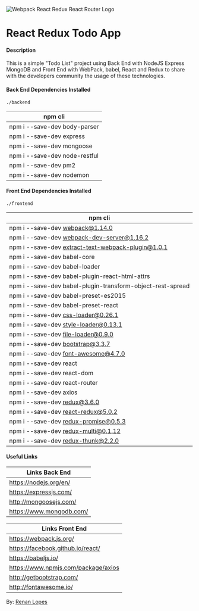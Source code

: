 ![Webpack React Redux React Router Logo](http://renanlopes.com/img/external-logos/react-redux.png)

# React Redux Todo App

#### Description

This is a simple "Todo List" project using Back End with NodeJS Express MongoDB and Front End with WebPack, babel, React and Redux to share with the developers community the usage of these technologies.

#### Back End Dependencies Installed

```./backend```

| npm cli |
| ----- |
| npm i --save-dev body-parser |
| npm i --save-dev express |
| npm i --save-dev mongoose |
| npm i --save-dev node-restful |
| npm i --save-dev pm2 |
| npm i --save-dev nodemon |

#### Front End Dependencies Installed

```./frontend```

| npm cli |
| ----- |
| npm i --save-dev webpack@1.14.0 |
| npm i --save-dev webpack-dev-server@1.16.2 |
| npm i --save-dev extract-text-webpack-plugin@1.0.1 |
| npm i --save-dev babel-core |
| npm i --save-dev babel-loader |
| npm i --save-dev babel-plugin-react-html-attrs |
| npm i --save-dev babel-plugin-transform-object-rest-spread |
| npm i --save-dev babel-preset-es2015 |
| npm i --save-dev babel-preset-react |
| npm i --save-dev css-loader@0.26.1 |
| npm i --save-dev style-loader@0.13.1 |
| npm i --save-dev file-loader@0.9.0 |
| npm i --save-dev bootstrap@3.3.7 |
| npm i --save-dev font-awesome@4.7.0 |
| npm i --save-dev react |
| npm i --save-dev react-dom |
| npm i --save-dev react-router |
| npm i --save-dev axios |
| npm i --save-dev redux@3.6.0 |
| npm i --save-dev react-redux@5.0.2 |
| npm i --save-dev redux-promise@0.5.3 |
| npm i --save-dev redux-multi@0.1.12 |
| npm i --save-dev redux-thunk@2.2.0 |

#### Useful Links

| Links Back End |
| ----- |
| https://nodejs.org/en/ |
| https://expressjs.com/ |
| http://mongoosejs.com/ |
| https://www.mongodb.com/ |

| Links Front End |
| ----- |
| https://webpack.js.org/ |
| https://facebook.github.io/react/ |
| https://babeljs.io/ |
| https://www.npmjs.com/package/axios |
| http://getbootstrap.com/ |
| http://fontawesome.io/ |


By: [Renan Lopes](https://www.renanlopes.com/)
